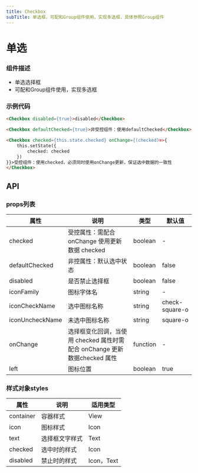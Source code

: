 ```yaml
---
title: Checkbox
subTitle: 单选框，可配和Group组件使用，实现多选框，具体参照Group组件
---
```


# 单选

### 组件描述
- 单选选择框
- 可配和Group组件使用，实现多选框


### 示例代码

```html
<Checkbox disabled={true}>disabled</Checkbox>

<Checkbox defaultChecked={true}>非受控组件：使用defaultChecked</Checkbox>

<Checkbox checked={this.state.checked} onChange={(checked)=>{
	this.setState({
		checked: checked
	})
}}>受控组件：使用checked，必须同时使用onChange更新，保证选中数据的一致性
</Checkbox>
```

## API

### props列表

属性 | 说明 | 类型 | 默认值
----|-----|------|------
| checked | 受控属性：需配合 onChange 使用更新数据 checked | boolean | - |
| defaultChecked | 非控属性：默认选中状态 | boolean | false |
| disabled | 是否禁止选择框 | boolean | false |
| iconFamily | 图标字体名 | string | - |
| iconCheckName | 选中图标名称 | string | check-square-o |
| iconUncheckName | 未选中图标名称 | string | square-o |
| onChange | 选择框变化回调，当使用 checked 属性时需配合 onChange 更新数据checked 属性 | function | - |
| left | 图标位置 | boolean | true |

### 样式对象styles

属性 | 说明 | 适用类型
----|-----|------
| container | 容器样式 | View |
| icon | 图标样式 | Icon |
| text | 选择框文字样式 | Text |
| checked | 选中时的样式 | Icon |
| disabled | 禁止时的样式 | Icon，Text |
